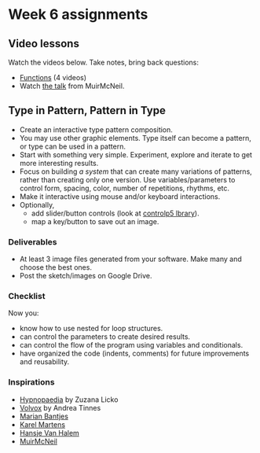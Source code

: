 # Week 6 assignments

## Video lessons

Watch the videos below. Take notes, bring back questions:

  - [Functions](https://www.youtube.com/watch?v=XCu7JSkgl04&list=PLRqwX-V7Uu6ajGB2OI3hl5DZsD1Fw1WzR) (4 videos)
  - Watch [the talk](http://www.typotalks.com/videos/muir-mcneil-2/) from MuirMcNeil.


## Type in Pattern, Pattern in Type

- Create an interactive type pattern composition.
- You may use other graphic elements. Type itself can become a pattern, or type can be used in a pattern.
- Start with something very simple. Experiment, explore and iterate to get more interesting results.
- Focus on building *a system* that can create many variations of patterns, rather than creating only one version. Use variables/parameters to control form, spacing, color, number of repetitions, rhythms, etc.
- Make it interactive using mouse and/or keyboard interactions. 
- Optionally,
  - add slider/button controls (look at [controlp5 lbrary](http://www.sojamo.de/libraries/controlP5/)).
  - map a key/button to save out an image.

### Deliverables
- At least 3 image files generated from your software. Make many and choose the best ones.
- Post the sketch/images on Google Drive.


### Checklist
Now you:
  - know how to use nested for loop structures.
  - can control the parameters to create desired results.
  - can control the flow of the program using variables and conditionals.
  - have organized the code (indents, comments) for future improvements and reusability.

### Inspirations
- [Hypnopaedia](http://www.emigre.com/EFfeature.php?di=98) by Zuzana Licko
- [Volvox](http://www.typecuts.com/fonts_view.php?f=8) by Andrea Tinnes
- [Marian Bantjes](http://bantjes.com/work/category/portfolio/)
- [Karel Martens](https://www.google.com/search?q=karel+martens&source=lnms&tbm=isch&sa=X&ved=0ahUKEwiOgJnN2o3SAhVI-GMKHa_FCxkQ_AUICCgB)
- [Hansje Van Halem](http://hansje.net)
- [MuirMcNeil](http://muirmcneil.com)
